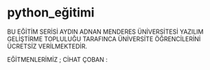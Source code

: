 # python_eğitimi
BU EĞİTİM SERİSİ AYDIN ADNAN MENDERES ÜNİVERSİTESİ YAZILIM GELİŞTİRME TOPLULUĞU TARAFINCA
ÜNİVERSİTE ÖĞRENCİLERİNİ ÜCRETSİZ VERİLMEKTEDİR.

EĞİTMENLERİMİZ ;
CİHAT ÇOBAN : 

